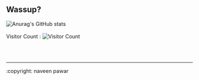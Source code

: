 
## Wassup?
![Anurag's GitHub stats](https://github-readme-stats.vercel.app/api?username=naveenpawarx&show_icons=true&theme=radical)
<br></br>
Visitor Count : ![Visitor Count](https://profile-counter.glitch.me/{naveenpawarx}/count.svg)
  
<br></br>
<hr>
:copyright: naveen pawar
